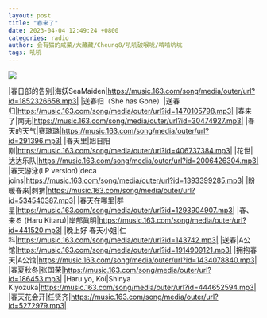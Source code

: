 ```yaml
---
layout: post
title: "春来了"
date: 2023-04-04 12:49:24 +0800
categories: radio
author: 会有猫的咸菜/大藏藏/Cheung8/吼吼破喉咙/啃啃坑坑
tags: 吼吼
---
```

![]({{site.baseurl}}/images/cover_20230404.jpg)

|春日部的告别|海妖SeaMaiden|https://music.163.com/song/media/outer/url?id=1852326658.mp3|
|送春归（She has Gone）|送春归|https://music.163.com/song/media/outer/url?id=1470105798.mp3|
|春来了|南无|https://music.163.com/song/media/outer/url?id=30474927.mp3|
|春天的天气|赛璐璐|https://music.163.com/song/media/outer/url?id=291396.mp3|
|春天里|旭日阳刚|https://music.163.com/song/media/outer/url?id=406737384.mp3|
|花世|达达乐队|https://music.163.com/song/media/outer/url?id=2006426304.mp3|
|春天游泳(LP version)|deca joins|https://music.163.com/song/media/outer/url?id=1393399285.mp3|
|盼暖春来|刺猬|https://music.163.com/song/media/outer/url?id=534540387.mp3|
|春天在哪里|群星|https://music.163.com/song/media/outer/url?id=1293904907.mp3|
|春、来る (Haru Kitaru)|岸部眞明|https://music.163.com/song/media/outer/url?id=441520.mp3|
|晚上好 春天小姐|仁科|https://music.163.com/song/media/outer/url?id=143742.mp3|
|送春|A公馆|https://music.163.com/song/media/outer/url?id=1914909121.mp3|
|拥抱春天|A公馆|https://music.163.com/song/media/outer/url?id=1434078840.mp3|
|春夏秋冬|张国荣|https://music.163.com/song/media/outer/url?id=186453.mp3|
|Haru yo, Koi|Shinya Kiyozuka|https://music.163.com/song/media/outer/url?id=444652594.mp3|
|春天花会开|任贤齐|https://music.163.com/song/media/outer/url?id=5272979.mp3|

